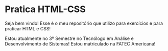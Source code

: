 # Pratica HTML-CSS
Seja bem vindo! Esse é o meu repositório que utilizo para exercícios e para praticar HTML e CSS!

Estou atualmente no 3º Semestre no Tecnólogo em Análise e Desenvolvimento de Sistemas! 
Estou matriculado na FATEC Americana!
